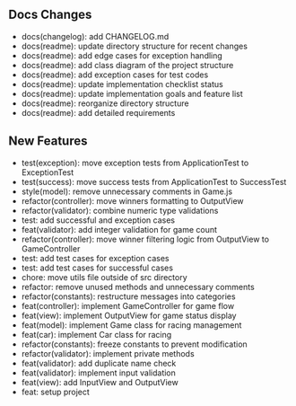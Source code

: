 ## Docs Changes

- docs(changelog): add CHANGELOG.md
- docs(readme): update directory structure for recent changes
- docs(readme): add edge cases for exception handling
- docs(readme): add class diagram of the project structure
- docs(readme): add exception cases for test codes
- docs(readme): update implementation checklist status
- docs(readme): update implementation goals and feature list
- docs(readme): reorganize directory structure
- docs(readme): add detailed requirements

## New Features

- test(exception): move exception tests from ApplicationTest to ExceptionTest
- test(success): move success tests from ApplicationTest to SuccessTest
- style(model): remove unnecessary comments in Game.js
- refactor(controller): move winners formatting to OutputView
- refactor(validator): combine numeric type validations
- test: add successful and exception cases
- feat(validator): add integer validation for game count
- refactor(controller): move winner filtering logic from OutputView to GameController
- test: add test cases for exception cases
- test: add test cases for successful cases
- chore: move utils file outside of src directory
- refactor: remove unused methods and unnecessary comments
- refactor(constants): restructure messages into categories
- feat(controller): implement GameController for game flow
- feat(view): implement OutputView for game status display
- feat(model): implement Game class for racing management
- feat(car): implement Car class for racing
- refactor(constants): freeze constants to prevent modification
- refactor(validator): implement private methods
- feat(validator): add duplicate name check
- feat(validator): implement input validation
- feat(view): add InputView and OutputView
- feat: setup project
